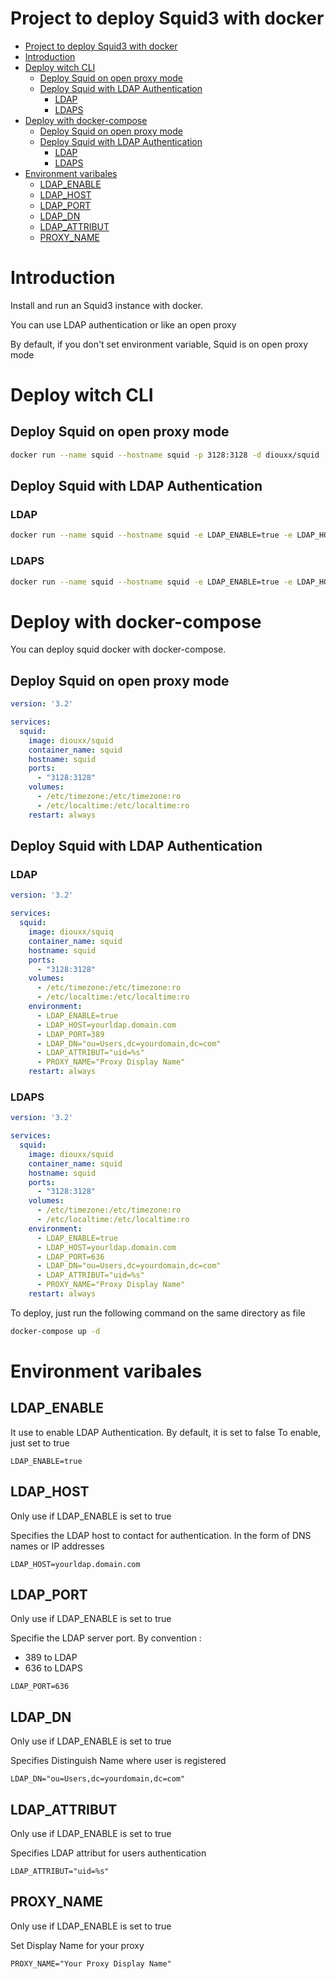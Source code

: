 # Project to deploy Squid3 with docker

- [Project to deploy Squid3 with docker](#project-to-deploy-squid3-with-docker)
- [Introduction](#introduction)
- [Deploy witch CLI](#deploy-witch-cli)
  - [Deploy Squid on open proxy mode](#deploy-squid-on-open-proxy-mode)
  - [Deploy Squid with LDAP Authentication](#deploy-squid-with-ldap-authentication)
    - [LDAP](#ldap)
    - [LDAPS](#ldaps)
- [Deploy with docker-compose](#deploy-with-docker-compose)
  - [Deploy Squid on open proxy mode](#deploy-squid-on-open-proxy-mode-1)
  - [Deploy Squid with LDAP Authentication](#deploy-squid-with-ldap-authentication-1)
    - [LDAP](#ldap-1)
    - [LDAPS](#ldaps-1)
- [Environment varibales](#environment-varibales)
  - [LDAP_ENABLE](#ldapenable)
  - [LDAP_HOST](#ldaphost)
  - [LDAP_PORT](#ldapport)
  - [LDAP_DN](#ldapdn)
  - [LDAP_ATTRIBUT](#ldapattribut)
  - [PROXY_NAME](#proxyname)

# Introduction

Install and run an Squid3 instance with docker.

You can use LDAP authentication or like an open proxy

By default, if you don't set environment variable, Squid is on open proxy mode

# Deploy witch CLI

## Deploy Squid on open proxy mode

```sh
docker run --name squid --hostname squid -p 3128:3128 -d diouxx/squid
```

## Deploy Squid with LDAP Authentication
### LDAP

```sh
docker run --name squid --hostname squid -e LDAP_ENABLE=true -e LDAP_HOST=yourldap.domain.com -e LDAP_PORT=389 -e LDAP_DN="ou=Users,dc=yourdomain,dc=com" -e LDAP_ATTRIBUT="uid=%s" -e PROXY_NAME="Proxy Display Name" -p 3128:3128 -d diouxx/squid
```

### LDAPS

```sh
docker run --name squid --hostname squid -e LDAP_ENABLE=true -e LDAP_HOST=yourldap.domain.com -e LDAP_PORT=636 -e LDAP_DN="ou=Users,dc=yourdomain,dc=com" -e LDAP_ATTRIBUT="uid=%s" -e PROXY_NAME="Proxy Display Name" -p 3128:3128 -d diouxx/squid
```

# Deploy with docker-compose

You can deploy squid docker with docker-compose.

## Deploy Squid on open proxy mode

```yaml
version: '3.2'

services: 
  squid:
    image: diouxx/squid
    container_name: squid
    hostname: squid
    ports:
      - "3128:3128"
    volumes:
      - /etc/timezone:/etc/timezone:ro
      - /etc/localtime:/etc/localtime:ro
    restart: always
```

## Deploy Squid with LDAP Authentication
### LDAP

```yaml
version: '3.2'

services: 
  squid:
    image: diouxx/squiq
    container_name: squid
    hostname: squid
    ports:
      - "3128:3128"
    volumes:
      - /etc/timezone:/etc/timezone:ro
      - /etc/localtime:/etc/localtime:ro
    environment: 
      - LDAP_ENABLE=true
      - LDAP_HOST=yourldap.domain.com
      - LDAP_PORT=389
      - LDAP_DN="ou=Users,dc=yourdomain,dc=com"
      - LDAP_ATTRIBUT="uid=%s"
      - PROXY_NAME="Proxy Display Name"
    restart: always
```

### LDAPS

```yaml
version: '3.2'

services: 
  squid:
    image: diouxx/squid
    container_name: squid
    hostname: squid
    ports:
      - "3128:3128"
    volumes:
      - /etc/timezone:/etc/timezone:ro
      - /etc/localtime:/etc/localtime:ro
    environment: 
      - LDAP_ENABLE=true
      - LDAP_HOST=yourldap.domain.com
      - LDAP_PORT=636
      - LDAP_DN="ou=Users,dc=yourdomain,dc=com"
      - LDAP_ATTRIBUT="uid=%s"
      - PROXY_NAME="Proxy Display Name"
    restart: always
```

To deploy, just run the following command on the same directory as file

```sh
docker-compose up -d
```

# Environment varibales

## LDAP_ENABLE

It use to enable LDAP Authentication. By default, it is set to false
To enable, just set to true

```
LDAP_ENABLE=true
```

## LDAP_HOST

Only use if LDAP_ENABLE is set to true

Specifies the LDAP host to contact for authentication.
In the form of DNS names or IP addresses

```
LDAP_HOST=yourldap.domain.com
```

## LDAP_PORT

Only use if LDAP_ENABLE is set to true

Specifie the LDAP server port.
By convention :
* 389 to LDAP
* 636 to LDAPS

```
LDAP_PORT=636
```

## LDAP_DN

Only use if LDAP_ENABLE is set to true

Specifies Distinguish Name where user is registered

```
LDAP_DN="ou=Users,dc=yourdomain,dc=com"
```

## LDAP_ATTRIBUT

Only use if LDAP_ENABLE is set to true

Specifies LDAP attribut for users authentication

```
LDAP_ATTRIBUT="uid=%s"
```

## PROXY_NAME

Only use if LDAP_ENABLE is set to true

Set Display Name for your proxy

```
PROXY_NAME="Your Proxy Display Name"
```